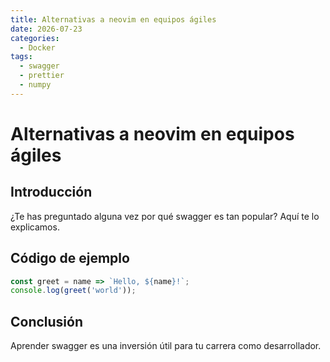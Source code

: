 ```yaml
---
title: Alternativas a neovim en equipos ágiles
date: 2026-07-23
categories:
  - Docker
tags:
  - swagger
  - prettier
  - numpy
---
```


# Alternativas a neovim en equipos ágiles

## Introducción

¿Te has preguntado alguna vez por qué swagger es tan popular? Aquí te lo explicamos.

## Código de ejemplo

```javascript
const greet = name => `Hello, ${name}!`;
console.log(greet('world'));
```

## Conclusión

Aprender swagger es una inversión útil para tu carrera como desarrollador.